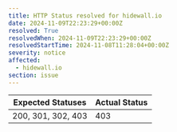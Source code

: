 ```yaml
---
title: HTTP Status resolved for hidewall.io
date: 2024-11-09T22:23:29+00:00Z
resolved: True
resolvedWhen: 2024-11-09T22:23:29+00:00Z
resolvedStartTime: 2024-11-08T11:28:04+00:00Z
severity: notice
affected:
  - hidewall.io
section: issue
---
```


| Expected Statuses | Actual Status  |
|-------------------|----------------|
| 200, 301, 302, 403 | 403 |
